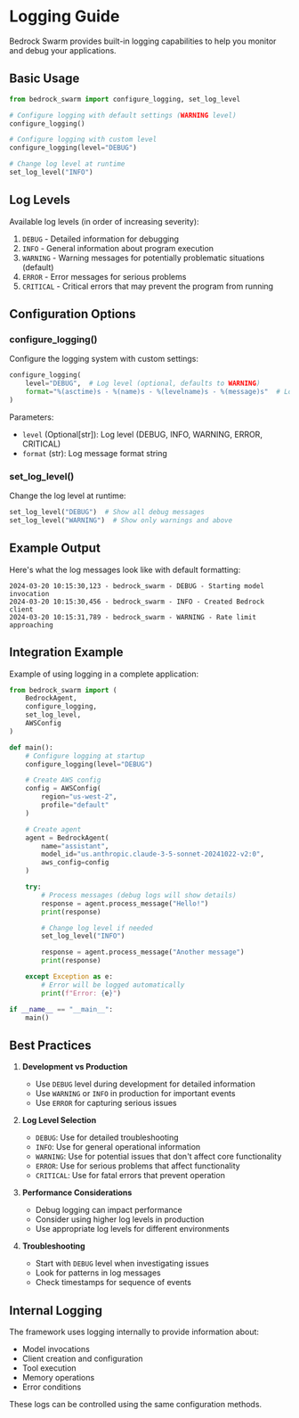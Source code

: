 # Logging Guide

Bedrock Swarm provides built-in logging capabilities to help you monitor and debug your applications.

## Basic Usage

```python
from bedrock_swarm import configure_logging, set_log_level

# Configure logging with default settings (WARNING level)
configure_logging()

# Configure logging with custom level
configure_logging(level="DEBUG")

# Change log level at runtime
set_log_level("INFO")
```

## Log Levels

Available log levels (in order of increasing severity):

1. `DEBUG` - Detailed information for debugging
2. `INFO` - General information about program execution
3. `WARNING` - Warning messages for potentially problematic situations (default)
4. `ERROR` - Error messages for serious problems
5. `CRITICAL` - Critical errors that may prevent the program from running

## Configuration Options

### configure_logging()

Configure the logging system with custom settings:

```python
configure_logging(
    level="DEBUG",  # Log level (optional, defaults to WARNING)
    format="%(asctime)s - %(name)s - %(levelname)s - %(message)s"  # Log format
)
```

Parameters:
- `level` (Optional[str]): Log level (DEBUG, INFO, WARNING, ERROR, CRITICAL)
- `format` (str): Log message format string

### set_log_level()

Change the log level at runtime:

```python
set_log_level("DEBUG")  # Show all debug messages
set_log_level("WARNING")  # Show only warnings and above
```

## Example Output

Here's what the log messages look like with default formatting:

```
2024-03-20 10:15:30,123 - bedrock_swarm - DEBUG - Starting model invocation
2024-03-20 10:15:30,456 - bedrock_swarm - INFO - Created Bedrock client
2024-03-20 10:15:31,789 - bedrock_swarm - WARNING - Rate limit approaching
```

## Integration Example

Example of using logging in a complete application:

```python
from bedrock_swarm import (
    BedrockAgent,
    configure_logging,
    set_log_level,
    AWSConfig
)

def main():
    # Configure logging at startup
    configure_logging(level="DEBUG")

    # Create AWS config
    config = AWSConfig(
        region="us-west-2",
        profile="default"
    )

    # Create agent
    agent = BedrockAgent(
        name="assistant",
        model_id="us.anthropic.claude-3-5-sonnet-20241022-v2:0",
        aws_config=config
    )

    try:
        # Process messages (debug logs will show details)
        response = agent.process_message("Hello!")
        print(response)

        # Change log level if needed
        set_log_level("INFO")

        response = agent.process_message("Another message")
        print(response)

    except Exception as e:
        # Error will be logged automatically
        print(f"Error: {e}")

if __name__ == "__main__":
    main()
```

## Best Practices

1. **Development vs Production**
   - Use `DEBUG` level during development for detailed information
   - Use `WARNING` or `INFO` in production for important events
   - Use `ERROR` for capturing serious issues

2. **Log Level Selection**
   - `DEBUG`: Use for detailed troubleshooting
   - `INFO`: Use for general operational information
   - `WARNING`: Use for potential issues that don't affect core functionality
   - `ERROR`: Use for serious problems that affect functionality
   - `CRITICAL`: Use for fatal errors that prevent operation

3. **Performance Considerations**
   - Debug logging can impact performance
   - Consider using higher log levels in production
   - Use appropriate log levels for different environments

4. **Troubleshooting**
   - Start with `DEBUG` level when investigating issues
   - Look for patterns in log messages
   - Check timestamps for sequence of events

## Internal Logging

The framework uses logging internally to provide information about:

- Model invocations
- Client creation and configuration
- Tool execution
- Memory operations
- Error conditions

These logs can be controlled using the same configuration methods.
